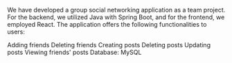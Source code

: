 We have developed a group social networking application as a team project. For the backend, we utilized Java with Spring Boot, and for the frontend, we employed React. The application offers the following functionalities to users:

Adding friends
Deleting friends
Creating posts
Deleting posts
Updating posts
Viewing friends' posts
Database: MySQL
